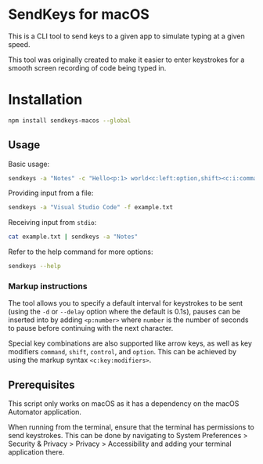 # SendKeys for macOS

This is a CLI tool to send keys to a given app to simulate typing at a given speed.

This tool was originally created to make it easier to enter keystrokes for a smooth screen recording of code being typed in.

# Installation

```sh
npm install sendkeys-macos --global
```

## Usage

Basic usage:

```sh
sendkeys -a "Notes" -c "Hello<p:1> world<c:left:option,shift><c:i:command>"
```

Providing input from a file:

```sh
sendkeys -a "Visual Studio Code" -f example.txt
```

Receiving input from `stdio`:

```sh
cat example.txt | sendkeys -a "Notes"
```

Refer to the help command for more options:

```sh
sendkeys --help
```

### Markup instructions

The tool allows you to specify a default interval for keystrokes to be sent (using the `-d` or `--delay` option where the default is 0.1s), pauses can be inserted into by adding `<p:number>` where `number` is the number of seconds to pause before continuing with the next character.

Special key combinations are also supported like arrow keys, as well as key modifiers `command`, `shift`, `control`, and `option`. This can be achieved by using the markup syntax `<c:key:modifiers>`.

## Prerequisites

This script only works on macOS as it has a dependency on the macOS Automator application.

When running from the terminal, ensure that the terminal has permissions to send keystrokes. This can be done by navigating to System Preferences > Security & Privacy > Privacy > Accessibility and adding your terminal application there.
